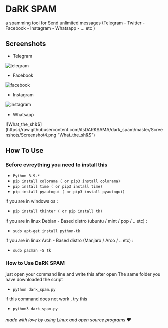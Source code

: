 # DaRK SPAM
a spamming tool for Send unlimited messages (Telegram - Twitter - Facebook - Instagram - Whatsapp - ... etc )

## Screenshots

- Telegram 

![telegram](https://raw.githubusercontent.com/itsDARKSAMA/dark_spam/master/Screenshots/Screenshot1.png "telegram")

- Facebook

![facebook](https://raw.githubusercontent.com/itsDARKSAMA/dark_spam/master/Screenshots/Screenshot2.png "facebook")

- Instagram

![instagram](https://raw.githubusercontent.com/itsDARKSAMA/dark_spam/master/Screenshots/Screenshot3.png "instagram")

- Whatsapp 

![What_the_sh&$](https://raw.githubusercontent.com/itsDARKSAMA/dark_spam/master/Screenshots/Screenshot4.png "What_the_sh&$")

## How To Use

### Before evreything you need to install this 

- `Python 3.9.*`
- `pip install colorama ( or pip3 install colorama)`
- `pip install time ( or pip3 install time)`
- `pip install pyautogui ( or pip3 install pyautogui)`

if you are in windows os :
- `pip install tkinter ( or pip install tk)`

if you are in linux Debian - Based distro (ubuntu / mint / pop / .. etc) :
- `sudo apt-get install python-tk`

if you are in linux Arch - Based distro (Manjaro / Arco / .. etc) :
- `sudo pacman -S tk`

### How to Use DaRK SPAM
just open your command line and write this after open The same folder you have downloaded the script
- `python dark_spam.py`

if this command does not work , try this 

- `python3 dark_spam.py`


###### made with love by using Linux and open source programs :heart:
